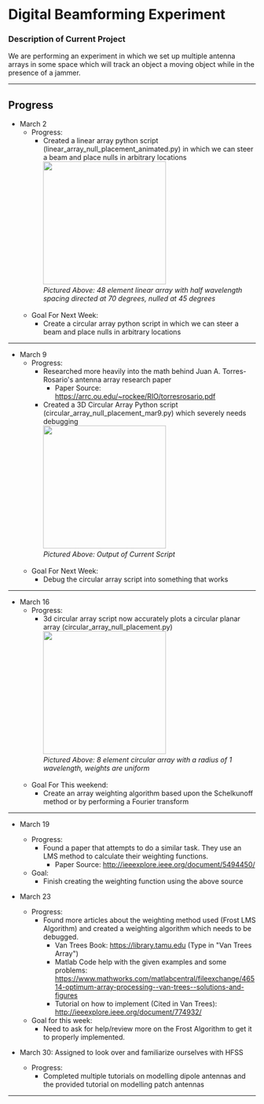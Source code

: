 # Digital Beamforming Experiment #


### Description of Current Project ###

We are performing an experiment in which we set up multiple antenna arrays in some space which will track an object a moving object while in the presence of a jammer.

<!-- ###### 2D Render of the Final Project -->

<!-- <img src="https://user-images.githubusercontent.com/29260218/36869534-bde85992-1d61-11e8-848a-c8eaaedd3720.JPG" width="450"> -->

- - - -

## Progress ##


* March 2
    * Progress:
        * Created a linear array python script (linear_array_null_placement_animated.py) in which we can steer a beam and place nulls in arbitrary locations <br />
        <img src="https://user-images.githubusercontent.com/29260218/37219953-ac570a64-238a-11e8-99b1-2b654939b2c7.png" width="250"> <br />
        *Pictured Above: 48 element linear array with half wavelength spacing directed at 70 degrees, nulled at  45 degrees* <br /> <br />
    * Goal For Next Week:
        * Create a circular array python script in which we can steer a beam and place nulls in arbitrary locations
    
 - - - -
* March 9
    * Progress:
        * Researched more heavily into the math behind Juan A. Torres-Rosario's antenna array research paper
            - Paper Source: <https://arrc.ou.edu/~rockee/RIO/torresrosario.pdf>
        * Created a 3D Circular Array Python script (circular_array_null_placement_mar9.py) which severely needs debugging <br />
        <img src="https://user-images.githubusercontent.com/29260218/37219169-3ff91e7c-2388-11e8-8771-8444e2171b77.png" width="250"> <br />
        *Pictured Above: Output of Current Script* <br /> <br />
    * Goal For Next Week:
        * Debug the circular array script into something that works
_ _ _ _
* March 16
    * Progress:
        * 3d circular array script now accurately plots a circular planar array (circular_array_null_placement.py) <br />
<img src="https://user-images.githubusercontent.com/29260218/37626992-613a10bc-2ba0-11e8-869f-d1df10cc3c98.png" width="250"> <br />
        *Pictured Above: 8 element circular array with a radius of 1 wavelength, weights are uniform* <br /> <br />
    * Goal For This weekend:
        * Create an array weighting algorithm based upon the Schelkunoff method or by performing a Fourier transform
_ _ _ _
* March 19
    * Progress:
        * Found a paper that attempts to do a similar task. They use an LMS method to calculate their weighting functions.
            - Paper Source: <http://ieeexplore.ieee.org/document/5494450/>
    * Goal:
        * Finish creating the weighting function using the above source

* March 23
    - Progress:
        + Found more articles about the weighting method used (Frost LMS Algorithm) and created a weighting algorithm which needs to be debugged.
            * Van Trees Book: <https://library.tamu.edu> (Type in "Van Trees Array")
            * Matlab Code help with the given examples and some problems: <https://www.mathworks.com/matlabcentral/fileexchange/46514-optimum-array-processing--van-trees--solutions-and-figures>
            * Tutorial on how to implement (Cited in Van Trees): <http://ieeexplore.ieee.org/document/774932/>
    - Goal for this week:
        *   Need to ask for help/review more on the Frost Algorithm to get it to properly implemented.
* March 30: Assigned to look over and familiarize ourselves with HFSS
    - Progress:
        + Completed multiple tutorials on modelling dipole antennas and the provided tutorial on modelling patch antennas
___
